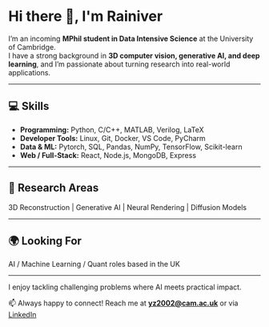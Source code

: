 # Hi there 👋, I'm Rainiver

I’m an incoming **MPhil student in Data Intensive Science** at the University of Cambridge.  
I have a strong background in **3D computer vision, generative AI, and deep learning**, and I’m passionate about turning research into real-world applications.

---

## 💻 Skills

- **Programming:** Python, C/C++, MATLAB, Verilog, LaTeX  
- **Developer Tools:** Linux, Git, Docker, VS Code, PyCharm  
- **Data & ML:** Pytorch, SQL, Pandas, NumPy, TensorFlow, Scikit-learn  
- **Web / Full-Stack:** React, Node.js, MongoDB, Express

---

## 🔬 Research Areas

3D Reconstruction | Generative AI | Neural Rendering | Diffusion Models

---

## 🌍 Looking For

AI / Machine Learning / Quant roles based in the UK

---

I enjoy tackling challenging problems where AI meets practical impact.  

📫 Always happy to connect! Reach me at **yz2002@cam.ac.uk** or via [LinkedIn](https://linkedin.com/in/yuhe-zhong)
